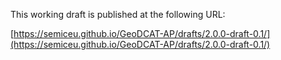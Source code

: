 This working draft is published at the following URL:

[https://semiceu.github.io/GeoDCAT-AP/drafts/2.0.0-draft-0.1/](https://semiceu.github.io/GeoDCAT-AP/drafts/2.0.0-draft-0.1/)
